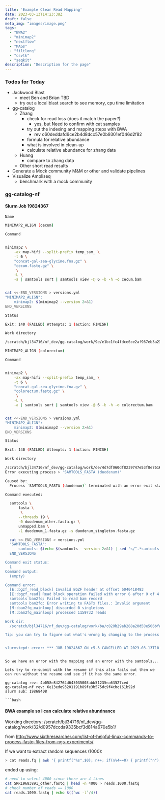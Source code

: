 ```yaml
---
title: 'Example Clean Read Mapping'
date: 2023-03-13T14:23:38Z
draft: false
meta_img: "images/image.png"
tags:
  - "BWA2"
  - "minimap2"
  - "nextflow"
  - "MAGs"
  - "filtlong"
  - "csvtk"
  - "seqkit"
description: "Description for the page"
---
```



### Todos for Today

- Jackwood Blast
  - meet Ben and Brian TBD
  - try out a local blast search to see memory, cpu time limitation
- gg-catalog
  - Zhang
    - check for read loss (does it match the paper?)
      - yes, but Need to confirm with cat samples
    - try out the indexing and mapping steps with BWA
      - rev c60deddafd6ce2b4d8dcc57e0b9301ef046d2f82
    - formula for relative abundance
    - what is involved in clean-up
    - calculate relative abundance for zhang data
  - Huang
    - compare to zhang data
  - Other short read results
- Generate a Mock community M&M or other and validate pipelines
- Visualize Ampliseq
  - benchmark with a mock community
  
### gg-catalog-nf 

#### Slurm Job 19824367

```bash
Name

MINIMAP2_ALIGN (cecum)

Command


minimap2 \
    -ax map-hifi --split-prefix temp_sam_ \
    -t 6 \
    "concat-gal-zea-glycine.fna.gz" \
    "cecum.fastq.gz" \
     \
    -L \
    -a | samtools sort | samtools view -@ 6 -b -h -o cecum.bam


cat <<-END_VERSIONS > versions.yml
"MINIMAP2_ALIGN":
    minimap2: $(minimap2 --version 2>&1)
END_VERSIONS

Status

Exit: 140 (FAILED) Attempts: 1 (action: FINISH)

Work directory

/scratch/bjl34716/nf_dev/gg-catalog/work/9e/e1bc1fc4fdce6ce2af967eb3a23044

MINIMAP2_ALIGN (colorectum)

Command


minimap2 \
    -ax map-hifi --split-prefix temp_sam_ \
    -t 6 \
    "concat-gal-zea-glycine.fna.gz" \
    "colorectum.fastq.gz" \
     \
    -L \
    -a | samtools sort | samtools view -@ 6 -b -h -o colorectum.bam


cat <<-END_VERSIONS > versions.yml
"MINIMAP2_ALIGN":
    minimap2: $(minimap2 --version 2>&1)
END_VERSIONS

Status

Exit: 140 (FAILED) Attempts: 1 (action: FINISH)

Work directory

/scratch/bjl34716/nf_dev/gg-catalog/work/de/4d7df060df8239747e53f8e76161e7
Error executing process > 'SAMTOOLS_FASTA (duodenum)'

Caused by:
  Process `SAMTOOLS_FASTA (duodenum)` terminated with an error exit status (1)

Command executed:

  samtools \
      fasta \
       \
      --threads 19 \
      -0 duodenum_other.fasta.gz \
      unmapped.bam \
      -1 duodenum_1.fasta.gz -s duodenum_singleton.fasta.gz

  cat <<-END_VERSIONS > versions.yml
  "SAMTOOLS_FASTA":
      samtools: $(echo $(samtools --version 2>&1) | sed 's/^.*samtools //; s/Using.*$//' ))
  END_VERSIONS

Command exit status:
  1
Command output:
  (empty)

Command error:
  [E::bgzf_read_block] Invalid BGZF header at offset 6040418483
  [E::bgzf_read] Read block operation failed with error 6 after 0 of 4 bytes
  samtools bam2fq: Failed to read bam record
  samtools bam2fq: Error writing to FASTx files.: Invalid argument
  [M::bam2fq_mainloop] discarded 0 singletons
  [M::bam2fq_mainloop] processed 1159732 reads

Work dir:
  /scratch/bjl34716/nf_dev/gg-catalog/work/ba/c020b29ab268a20d50e506bfa9e8bd

Tip: you can try to figure out what's wrong by changing to the process work dir and showing the script file named `.command.sh`


slurmstepd: error: *** JOB 19824367 ON c5-3 CANCELLED AT 2023-03-13T10:23:40 ***
```
```

So we have an error with the mapping and an error with the samtools...

Lets try to re-submit with the resume if this also fails out then we can run without the resume and see if it has the same error.

gg-catalog rev: 4b058e842764d643035003abb51235ea63527ced
gg-catalog-nf rev: 6e13ede93201191b89fe3b575dc9f4cbc161b92d
slurm sub: 19868408

```bash
```

#### BWA example so I can calculate relative abundnance

Working directory: /scratch/bjl34716/nf_dev/gg-catalog/work/32/d0957dccda9335bcf3d814a670e5b1/

from http://www.sixthresearcher.com/list-of-helpful-linux-commands-to-process-fastq-files-from-ngs-experiments/

If we want to extract random sequences (1000):

```bash
> cat reads.fq | awk '{ printf("%s",$0); n++; if(n%4==0) { printf("n");} else { printf("X#&X");} }' | shuf | head -n 1000 | sed 's/X#&X/n/g' > reads.1000.fq
```

ended up using: 

```bash
# need to select 4000 since there are 4 lines
cat SRR19683891_other.fastq | head -n 4000 > reads.1000.fastq
# check number of reads == 1000
cat reads.1000.fastq | echo $((`wc -l`/4))
```

